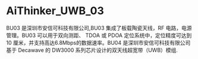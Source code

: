 # AiThinker_UWB_03
BU03 是深圳市安信可科技有限公司,BU03 集成了板载陶瓷天线，RF 电路，电源管理。BU03 可以用于双向测距、 TDOA 或 PDOA 定位系统中，定位精度可达到 10 厘米，并支持高达6.8Mbps的数据速率。BU04 是深圳市安信可科技有限公司基于 Decawave 的 DW3000 系列芯片设计的双天线超宽带（UWB）模组.
